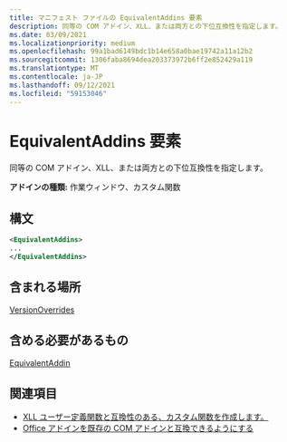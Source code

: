```yaml
---
title: マニフェスト ファイルの EquivalentAddins 要素
description: 同等の COM アドイン、XLL、または両方との下位互換性を指定します。
ms.date: 03/09/2021
ms.localizationpriority: medium
ms.openlocfilehash: 99a1bad6149bdc1b14e658a0bae19742a11a12b2
ms.sourcegitcommit: 1306faba8694dea203373972b6ff2e852429a119
ms.translationtype: MT
ms.contentlocale: ja-JP
ms.lasthandoff: 09/12/2021
ms.locfileid: "59153046"
---
```

# <a name="equivalentaddins-element"></a>EquivalentAddins 要素

同等の COM アドイン、XLL、または両方との下位互換性を指定します。

**アドインの種類:** 作業ウィンドウ、カスタム関数

## <a name="syntax"></a>構文

```XML
<EquivalentAddins>
...  
</EquivalentAddins>  
```

## <a name="contained-in"></a>含まれる場所

[VersionOverrides](versionoverrides.md)

## <a name="must-contain"></a>含める必要があるもの

[EquivalentAddin](equivalentaddin.md)

## <a name="see-also"></a>関連項目

- [XLL ユーザー定義関数と互換性のある、カスタム関数を作成します。](../../excel/make-custom-functions-compatible-with-xll-udf.md)
- [Office アドインを既存の COM アドインと互換できるようにする](../../develop/make-office-add-in-compatible-with-existing-com-add-in.md)